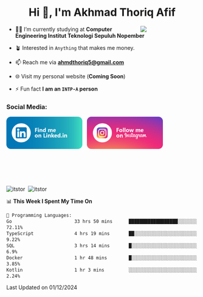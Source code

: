 <h1 align="center">Hi 👋, I'm Akhmad Thoriq Afif</h1>

<img align="right" src="https://i.giphy.com/media/VbnUQpnihPSIgIXuZv/giphy.webp" style="width:30%;">

- 👨‍🎓 I’m currently studying at **Computer Engineering Institut Teknologi Sepuluh Nopember**

- 🪴 Interested in `Anything` that makes me money.

- 📫 Reach me via **ahmdthoriq5@gmail.com**

- 🌐 Visit my personal website (**Coming Soon**)

- ⚡ Fun fact **I am an `INTP-A` person**

<h3 align="left">Social Media:</h3>
<p align="left">
<a href="https://linkedin.com/in/akhmad-thoriq-afif" target="_blank"><img align="center" src="./images/linkedin.png" alt="akhmad-thoriq-afif" width="200" /></a>&nbsp;&nbsp;
<a href="https://instagram.com/ahmdthoriq_" target="_blank"><img align="center" src="./images/instagram.png" alt="ahmdthoriq_"width="200" /></a>
</p>
</br>
</br>
</br>
</br>
<p><img align="center" src="https://github-readme-stats.vercel.app/api?username=itstor&show_icons=true&locale=en&theme=nord" alt="itstor" height="170"/>&nbsp;&nbsp;<img align="center" src="https://github-readme-stats.vercel.app/api/top-langs?username=itstor&show_icons=true&locale=en&layout=compact&theme=nord" alt="itstor" height="170" /></p>

<!--START_SECTION:waka-->
📊 **This Week I Spent My Time On** 

```text
💬 Programming Languages: 
Go                       33 hrs 50 mins      ██████████████████░░░░░░░   72.11% 
TypeScript               4 hrs 19 mins       ██░░░░░░░░░░░░░░░░░░░░░░░   9.22% 
SQL                      3 hrs 14 mins       █░░░░░░░░░░░░░░░░░░░░░░░░   6.9% 
Docker                   1 hr 48 mins        █░░░░░░░░░░░░░░░░░░░░░░░░   3.85% 
Kotlin                   1 hr 3 mins         ░░░░░░░░░░░░░░░░░░░░░░░░░   2.24%

```


 Last Updated on 01/12/2024
<!--END_SECTION:waka-->
